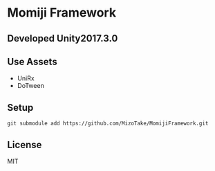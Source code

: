# Momiji Framework

## Developed Unity2017.3.0

## Use Assets
- UniRx
- DoTween

## Setup

```
git submodule add https://github.com/MizoTake/MomijiFramework.git
```

## License
MIT
